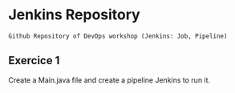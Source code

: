 # Jenkins Repository
    Github Repository of DevOps workshop (Jenkins: Job, Pipeline)

## Exercice 1
Create a Main.java file and create a pipeline Jenkins to run it.